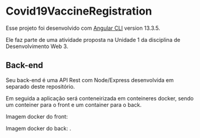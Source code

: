 # Covid19VaccineRegistration

Esse projeto foi desenvolvido com [Angular CLI](https://github.com/angular/angular-cli) version 13.3.5.

Ele faz parte de uma atividade proposta na Unidade 1 da disciplina de Desenvolvimento Web 3.

## Back-end
Seu back-end é uma API Rest com Node/Express desenvolvida em separado deste repositório.

Em seguida a aplicação será conteneirizada em conteineres docker, sendo um conteiner para o front e um container para o back.

Imagem docker do front:

Imagem docker do back: 
.